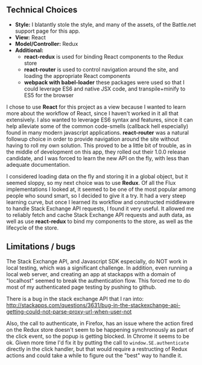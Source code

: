 ## Technical Choices

- **Style:** I blatantly stole the style, and many of the assets, of the Battle.net support page for this app.
- **View:** React
- **Model/Controller:** Redux
- **Additional:** 
	- **react-redux** is used for binding React components to the Redux store
	- **react-router** is used to control navigation around the site, and loading the appropriate React components 
	- **webpack with babel-loader** these packages were used so that I could leverage ES6 and native JSX code, and transpile+minify to ES5 for the browser

I chose to use **React** for this project as a view because I wanted to learn more about the workflow
of React, since I haven't worked in it all that extensively.  I also wanted to leverage ES6 syntax and features,
since it can help alleviate some of the common code-smells (callback hell especially) found in many modern
javascript applications.  **react-router** was a natural followup choice in order to provide navigation around
the site without having to roll my own solution.  This proved to be a little bit of trouble, as in the middle
of development on this app, they rolled out their 1.0.0 release candidate, and I was forced to learn the new
API on the fly, with less than adequate documentation.

I considered loading data on the fly and storing it in a global object, but it seemed sloppy, so my next
choice was to use **Redux**.  Of all the Flux implementations I looked at, it seemed to be one of the most
popular among people who sound smart, so I decided to give it a try.  It had a very steep learning curve, but
once I learned its workflow and constructed middleware to handle Stack Exchange API requests, I found it
very useful.  It allowed me to reliably fetch and cache Stack Exchange API requests and auth data, as well
as use **react-redux** to bind my components to the store, as well as the lifecycle of the store.

## Limitations / bugs

The Stack Exchange API, and Javascript SDK especially, do NOT work in local testing, which
was a significant challenge.  In addition, even running a local web server, and creating an app
at stackapps with a domain of "localhost" seemed to break the authentication flow.  This forced
me to do most of my authenticated page testing by pushing to github.

There is a bug in the stack exchange API that I ran into:
http://stackapps.com/questions/3631/bug-in-the-stackexchange-api-getting-could-not-parse-proxy-url-when-user-not

Also, the call to authenticate, in Firefox, has an issue where the action fired on the 
Redux store doesn't seem to be happening synchronously as part of the click event, so
the popup is getting blocked.  In Chrome it seems to be ok.  Given more time I'd fix it
by putting the call to `window.SE.authenticate` directly in the click handler, but that
would require a restructing of Redux actions and could take a while to figure out the "best"
way to handle it.